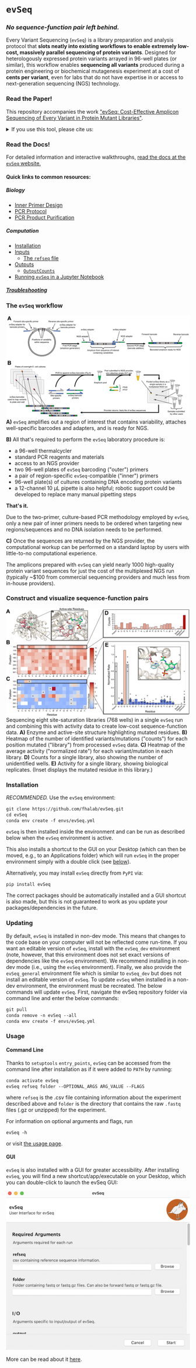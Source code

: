 `evSeq`
=======
### *No sequence-function pair left behind.*
Every Variant Sequencing (`evSeq`) is a library preparation and analysis protocol that **slots neatly into existing workflows to enable extremely low-cost, massively parallel sequencing of protein variants**. Designed for heterologously expressed protein variants arrayed in 96-well plates (or similar), this workflow enables **sequencing all variants** produced during a protein engineering or biochemical mutagenesis experiment at a cost of **cents per variant**, even for labs that do not have expertise in or access to next-generation sequencing (NGS) technology.

### Read the Paper!
This repository accompanies the work ["evSeq: Cost-Effective Amplicon Sequencing of Every Variant in Protein Mutant Libraries"](https://doi.org/10.1021/acssynbio.1c00592).
<details>
<summary>If you use this tool, please cite us:</summary>

```
TY  - JOUR  
T1  - evSeq: Cost-Effective Amplicon Sequencing of Every Variant in a Protein Library  
JF  - bioRxiv  
DO  - 10.1101/2021.11.18.469179  
SP  - 2021.11.18.469179  
AU  - Wittmann, Bruce J.  
AU  - Johnston, Kadina E.  
AU  - Almhjell, Patrick J.  
AU  - Arnold, Frances H.  
Y1  - 2021/01/01  
UR  - http://biorxiv.org/content/early/2021/11/19/2021.11.18.469179.abstract  
N2  - Widespread availability of protein sequence-fitness data would revolutionize both our biochemical understanding of proteins and our ability to engineer them. Unfortunately, even though thousands of protein variants are generated and evaluated for fitness during a typical protein engineering campaign, most are never sequenced, leaving a wealth of potential sequence-fitness information untapped. This largely stems from the fact that sequencing is unnecessary for many protein engineering strategies; the added cost and effort of sequencing is thus unjustified. Here, we present every variant sequencing (evSeq), an efficient protocol for sequencing a variable region within every variant gene produced during a protein engineering campaign at a cost of cents per variant. Execution of evSeq is simple, requires no sequencing experience to perform, relies only on resources and services typically available to biology labs, and slots neatly into existing protein engineering workflows. Analysis of evSeq data is likewise made simple by its accompanying software (found at github.com/fhalab/evSeq, documentation at fhalab.github.io/evSeq), which can be run on a personal laptop and was designed to be accessible to users with no computational experience. Low-cost and easy to use, evSeq makes collection of extensive protein variant sequence-fitness data practical.
```

</details>

### Read the Docs!
For detailed information and interactive walkthroughs, [read the docs at the `evSeq` website.](https://fhalab.github.io/evSeq/)

#### Quick links to common resources:
##### Biology
- [Inner Primer Design](https://fhalab.github.io/evSeq/1-lib_prep.html#inner-primer-design)
- [PCR Protocol](https://fhalab.github.io/evSeq/1-lib_prep.html#pcr-protocol)
- [PCR Product Purification](https://fhalab.github.io/evSeq/1-lib_prep.html#pcr-product-purification)

##### Computation
- [Installation](https://fhalab.github.io/evSeq/3-installation.html)
- [Inputs](https://fhalab.github.io/evSeq/4-usage.html)
    - [The `refseq` file](https://fhalab.github.io/evSeq/4-usage.html#the-refseq-file)
- [Outputs](https://fhalab.github.io/evSeq/5-outputs.html)
    - [`OutputCounts`](https://fhalab.github.io/evSeq/5-outputs.html#OutputCounts)
- [Running `evSeq` in a Jupyter Notebook](https://fhalab.github.io/evSeq/8-full_demo.html)

##### [Troubleshooting](https://fhalab.github.io/evSeq/9-troubleshooting.html)

### The `evSeq` workflow
![Workflow](docs/assets/figure1.png)
**A)** `evSeq` amplifies out a region of interest that contains variability, attaches well-specific barcodes and adapters, and is ready for NGS.

**B)** All that's required to perform the `evSeq` laboratory procedure is:

- a 96-well thermalcycler
- standard PCR reagents and materials
- access to an NGS provider
- two 96-well plates of `evSeq` barcoding ("outer") primers
- a pair of region-specific `evSeq`-compatible ("inner") primers
- 96-well plate(s) of cultures containing DNA encoding protein variants
- a 12-channel 10 µL pipette is also helpful; robotic support could be developed to replace many manual pipetting steps

**That's it.**

Due to the two-primer, culture-based PCR methodology employed by `evSeq`, only a new pair of inner primers needs to be ordered when targeting new regions/sequences and no DNA isolation needs to be performed.

**C)** Once the sequences are returned by the NGS provider, the computational workup can be performed on a standard laptop by users with little-to-no computational experience.

The amplicons prepared with `evSeq` can yield nearly 1000 high-quality protein variant sequences for just the cost of the multiplexed NGS run (typically ~$100 from commercial sequencing providers and much less from in-house providers).

### Construct and visualize sequence-function pairs
![SeqFunc](docs/assets/figure2.png)
Sequencing eight site-saturation libraries (768 wells) in a single `evSeq` run and combining this with activity data to create low-cost sequence-function data. **A)** Enzyme and active-site structure highlighting mutated residues. **B)** Heatmap of the number of identified variants/mutations ("counts") for each position mutated ("library") from processed `evSeq` data. **C)** Heatmap of the average activity ("normalized rate") for each variant/mutation in each library. **D)** Counts for a single library, also showing the number of unidentified wells. **E)** Activity for a single library, showing biological replicates. (Inset displays the mutated residue in this library.)

### Installation
*RECOMMENDED.* Use the `evSeq` environment:
```
git clone https://github.com/fhalab/evSeq.git
cd evSeq
conda env create -f envs/evSeq.yml
```
`evSeq` is then installed inside the environment and can be run as described below when the `evSeq` environment is active.

This also installs a shortcut to the GUI on your Desktop (which can then be moved, e.g., to an Applications folder) which will run `evSeq` in the proper environment simply with a double click (see [below](#gui)).

Alternatively, you may install `evSeq` directly from `PyPI` via:
```
pip install evSeq
```
The correct packages should be automatically installed and a GUI shortcut is also made, but this is not guaranteed to work as you update your packages/dependencies in the future.

### Updating
By default, `evSeq` is installed in non-dev mode. This means that changes to the code base on your computer will not be reflected come run-time. If you want an editable version of `evSeq`, install with the `evSeq_dev` environment (note, however, that this environment does not set exact versions of dependencies like the `evSeq` environment). We recommend installing in non-dev mode (i.e., using the `evSeq` environment). Finally, we also provide the `evSeq_general` environment file which is similar to `evSeq_dev` but does not install an editable version of `evSeq`. To update `evSeq` when installed in a non-dev environment, the environment must be recreated. The below commands will update `evSeq`. First, navigate the evSeq repository folder via command line and enter the below commands:

```
git pull
conda remove -n evSeq --all
conda env create -f envs/evSeq.yml
```

### Usage
#### Command Line
Thanks to `setuptools` `entry_points`, `evSeq` can be accessed from the command line after installation as if it were added to `PATH` by running:
```
conda activate evSeq
evSeq refseq folder --OPTIONAL_ARGS ARG_VALUE --FLAGS
```
where `refseq` is the .csv file containing information about the experiment described above and `folder` is the directory that contains the raw `.fastq` files (.gz or unzipped) for the experiment.

For information on optional arguments and flags, run
```
evSeq -h
```
or visit [the usage page](https://fhalab.github.io/evSeq/4-usage.html#optional-arguments).

#### GUI
`evSeq` is also installed with a GUI for greater accessibility. After installing `evSeq`, you will find a new shortcut/app/executable on your Desktop, which you can double-click to launch the evSeq GUI:

![gui](docs/assets/gui.png)

More can be read about it [here](https://fhalab.github.io/evSeq/4-usage.html#GUI).